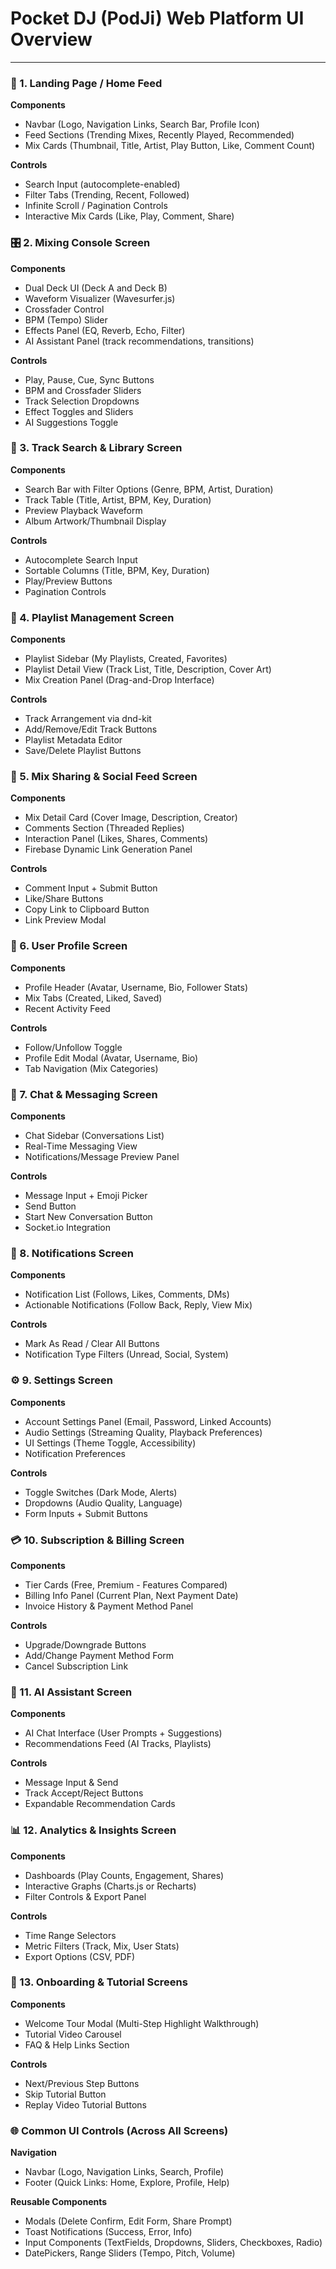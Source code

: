 # **Pocket DJ (PodJi) Web Platform UI Overview**

---

### **🌟 1\. Landing Page / Home Feed**

**Components**

* Navbar (Logo, Navigation Links, Search Bar, Profile Icon)  
* Feed Sections (Trending Mixes, Recently Played, Recommended)  
* Mix Cards (Thumbnail, Title, Artist, Play Button, Like, Comment Count)

**Controls**

* Search Input (autocomplete-enabled)  
* Filter Tabs (Trending, Recent, Followed)  
* Infinite Scroll / Pagination Controls  
* Interactive Mix Cards (Like, Play, Comment, Share)

### **🎛️ 2\. Mixing Console Screen**

**Components**

* Dual Deck UI (Deck A and Deck B)  
* Waveform Visualizer (Wavesurfer.js)  
* Crossfader Control  
* BPM (Tempo) Slider  
* Effects Panel (EQ, Reverb, Echo, Filter)  
* AI Assistant Panel (track recommendations, transitions)

**Controls**

* Play, Pause, Cue, Sync Buttons  
* BPM and Crossfader Sliders  
* Track Selection Dropdowns  
* Effect Toggles and Sliders  
* AI Suggestions Toggle

### **🎵 3\. Track Search & Library Screen**

**Components**

* Search Bar with Filter Options (Genre, BPM, Artist, Duration)  
* Track Table (Title, Artist, BPM, Key, Duration)  
* Preview Playback Waveform  
* Album Artwork/Thumbnail Display

**Controls**

* Autocomplete Search Input  
* Sortable Columns (Title, BPM, Key, Duration)  
* Play/Preview Buttons  
* Pagination Controls

### 

### **📁 4\. Playlist Management Screen**

**Components**

* Playlist Sidebar (My Playlists, Created, Favorites)  
* Playlist Detail View (Track List, Title, Description, Cover Art)  
* Mix Creation Panel (Drag-and-Drop Interface)

**Controls**

* Track Arrangement via dnd-kit  
* Add/Remove/Edit Track Buttons  
* Playlist Metadata Editor  
* Save/Delete Playlist Buttons

### **📢 5\. Mix Sharing & Social Feed Screen**

**Components**

* Mix Detail Card (Cover Image, Description, Creator)  
* Comments Section (Threaded Replies)  
* Interaction Panel (Likes, Shares, Comments)  
* Firebase Dynamic Link Generation Panel

**Controls**

* Comment Input \+ Submit Button  
* Like/Share Buttons  
* Copy Link to Clipboard Button  
* Link Preview Modal

### **🫅 6\. User Profile Screen**

**Components**

* Profile Header (Avatar, Username, Bio, Follower Stats)  
* Mix Tabs (Created, Liked, Saved)  
* Recent Activity Feed

**Controls**

* Follow/Unfollow Toggle  
* Profile Edit Modal (Avatar, Username, Bio)  
* Tab Navigation (Mix Categories)

### **💬 7\. Chat & Messaging Screen**

**Components**

* Chat Sidebar (Conversations List)  
* Real-Time Messaging View  
* Notifications/Message Preview Panel

**Controls**

* Message Input \+ Emoji Picker  
* Send Button  
* Start New Conversation Button  
* Socket.io Integration

### **🔔 8\. Notifications Screen**

**Components**

* Notification List (Follows, Likes, Comments, DMs)  
* Actionable Notifications (Follow Back, Reply, View Mix)

**Controls**

* Mark As Read / Clear All Buttons  
* Notification Type Filters (Unread, Social, System)

### **⚙️ 9\. Settings Screen**

**Components**

* Account Settings Panel (Email, Password, Linked Accounts)  
* Audio Settings (Streaming Quality, Playback Preferences)  
* UI Settings (Theme Toggle, Accessibility)  
* Notification Preferences

**Controls**

* Toggle Switches (Dark Mode, Alerts)  
* Dropdowns (Audio Quality, Language)  
* Form Inputs \+ Submit Buttons

### 

### **💳 10\. Subscription & Billing Screen**

**Components**

* Tier Cards (Free, Premium \- Features Compared)  
* Billing Info Panel (Current Plan, Next Payment Date)  
* Invoice History & Payment Method Panel

**Controls**

* Upgrade/Downgrade Buttons  
* Add/Change Payment Method Form  
* Cancel Subscription Link

### **🤖 11\. AI Assistant Screen**

**Components**

* AI Chat Interface (User Prompts \+ Suggestions)  
* Recommendations Feed (AI Tracks, Playlists)

**Controls**

* Message Input & Send  
* Track Accept/Reject Buttons  
* Expandable Recommendation Cards

### 

### **📊 12\. Analytics & Insights Screen**

**Components**

* Dashboards (Play Counts, Engagement, Shares)  
* Interactive Graphs (Charts.js or Recharts)  
* Filter Controls & Export Panel

**Controls**

* Time Range Selectors  
* Metric Filters (Track, Mix, User Stats)  
* Export Options (CSV, PDF)

### **🚩 13\. Onboarding & Tutorial Screens**

**Components**

* Welcome Tour Modal (Multi-Step Highlight Walkthrough)  
* Tutorial Video Carousel  
* FAQ & Help Links Section

**Controls**

* Next/Previous Step Buttons  
* Skip Tutorial Button  
* Replay Video Tutorial Buttons

### 

### **🌐 Common UI Controls (Across All Screens)**

**Navigation**

* Navbar (Logo, Navigation Links, Search, Profile)  
* Footer (Quick Links: Home, Explore, Profile, Help)

**Reusable Components**

* Modals (Delete Confirm, Edit Form, Share Prompt)  
* Toast Notifications (Success, Error, Info)  
* Input Components (TextFields, Dropdowns, Sliders, Checkboxes, Radio)  
* DatePickers, Range Sliders (Tempo, Pitch, Volume)

